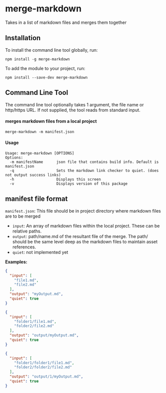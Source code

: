 # merge-markdown
Takes in a list of markdown files and merges them together

## Installation
To install the command line tool globally, run:

```shell
npm install -g merge-markdown
```

To add the module to your project, run:

```shell
npm install --save-dev merge-markdown
```

## Command Line Tool

The command line tool optionally takes 1 argument, the file name or http/https URL.
If not supplied, the tool reads from standard input.

#### merges markdown files from a local project

```shell
merge-markdown -m manifest.json
```

#### Usage

```shell
Usage: merge-markdown [OPTIONS]
Options:
  -m manifestName      json file that contains build info. Default is manifest.json
  -q                   Sets the markdown link checker to quiet. (does not output success links)
  -h                   Displays this screen
  -v                   Displays version of this package
```

## manifest file format

`manifest.json`:
This file should be in project directory where markdown files are to be merged

* `input`: An array of markdown files within the local project. These can be relative paths.
* `output`: path/name.md of the resultant file of the merge. The path/ should be the same level deep as the markdown files to maintain asset references.
* `quiet`: not implemented yet

**Examples:**

```json
{
  "input": [
    "file1.md",
    "file2.md"
  ],
  "output": "myOutput.md",
  "quiet": true
}
```
```json
{
  "input": [
    "folder1/file1.md",
    "folder2/file2.md"
  ],
  "output": "output/myOutput.md",
  "quiet": true
}
```
```json
{
  "input": [
    "folder1/folder1/file1.md",
    "folder2/folder2/file2.md"
  ],
  "output": "output/1/myOutput.md",
  "quiet": true
}
```